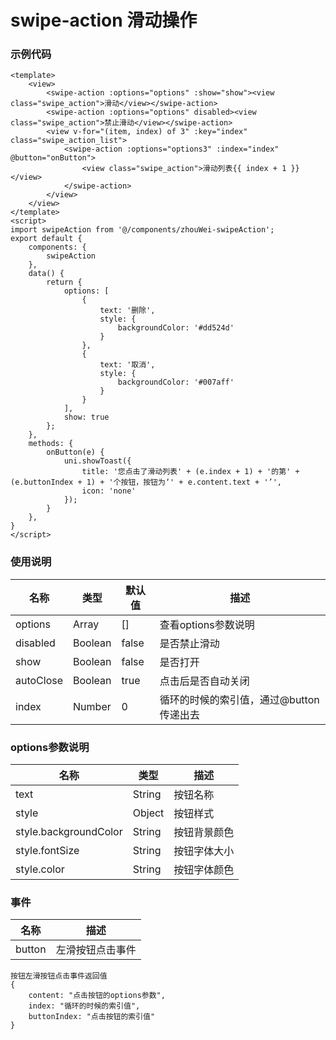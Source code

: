 # swipe-action 滑动操作

### 示例代码
```
<template>
	<view>
		<swipe-action :options="options" :show="show"><view class="swipe_action">滑动</view></swipe-action>
		<swipe-action :options="options" disabled><view class="swipe_action">禁止滑动</view></swipe-action>
		<view v-for="(item, index) of 3" :key="index" class="swipe_action_list">
			<swipe-action :options="options3" :index="index" @button="onButton">
				<view class="swipe_action">滑动列表{{ index + 1 }}</view>
			</swipe-action>
		</view>
	</view>
</template>
<script>
import swipeAction from '@/components/zhouWei-swipeAction';
export default {
	components: {
		swipeAction
	},
	data() {
		return {
			options: [
				{
					text: '删除',
					style: {
						backgroundColor: '#dd524d'
					}
				},
				{
					text: '取消',
					style: {
						backgroundColor: '#007aff'
					}
				}
			],
			show: true
		};
	},
	methods: {
		onButton(e) {
			uni.showToast({
				title: '您点击了滑动列表' + (e.index + 1) + '的第' + (e.buttonIndex + 1) + '个按钮，按钮为‘' + e.content.text + '’',
				icon: 'none'
			});
		}
	},
}
</script>
```


### 使用说明
| 名称      | 类型            | 默认值         | 描述              |
| ----------|--------------- | ------------- | -------------------|
| options   | Array          | []            | 查看options参数说明 |
| disabled  | Boolean        | false         | 是否禁止滑动        |
| show      | Boolean        | false         | 是否打开            |
| autoClose | Boolean        | true          | 点击后是否自动关闭   |
| index     | Number         | 0             | 循环的时候的索引值，通过@button传递出去   |

### options参数说明
| 名称                    | 类型            | 描述              |
| ------------------------|--------------- | -------------------|
| text                    | String         | 按钮名称           |
| style                   | Object         | 按钮样式           |
| style.backgroundColor   | String         | 按钮背景颜色        |
| style.fontSize          | String         | 按钮字体大小        |
| style.color             | String         | 按钮字体颜色   |

### 事件
| 名称             | 描述                      |
| -----------------| --------------------------|
| button           | 左滑按钮点击事件           |

```
按钮左滑按钮点击事件返回值
{
	content: "点击按钮的options参数",
	index: "循环的时候的索引值",
	buttonIndex: "点击按钮的索引值"
}
```